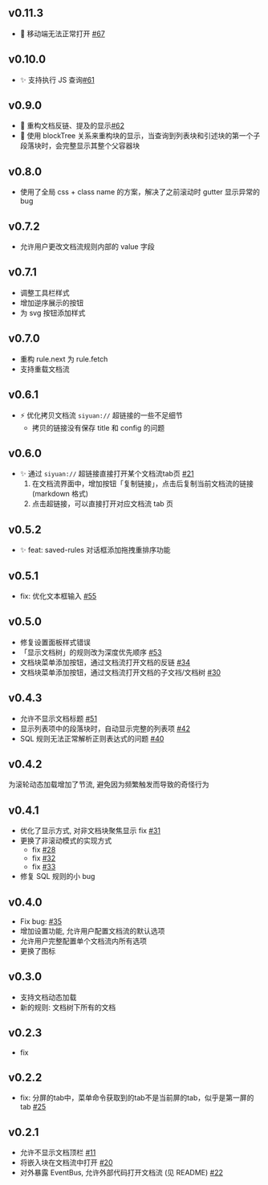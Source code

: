 ## v0.11.3

- 🐛 移动端无法正常打开 [#67](https://github.com/frostime/sy-docs-flow/issues/67)


## v0.10.0

- ✨ 支持执行 JS 查询[#61](https://github.com/frostime/sy-docs-flow/issues/61)

## v0.9.0

- 🔨 重构文档反链、提及的显示[#62](https://github.com/frostime/sy-docs-flow/issues/62)
- 🔨 使用 blockTree 关系来重构块的显示，当查询到列表块和引述块的第一个子段落块时，会完整显示其整个父容器块


## v0.8.0

- 使用了全局 css + class name 的方案，解决了之前滚动时 gutter 显示异常的 bug

## v0.7.2

- 允许用户更改文档流规则内部的 value 字段

## v0.7.1

- 调整工具栏样式
- 增加逆序展示的按钮
- 为 svg 按钮添加样式

## v0.7.0

- 重构 rule.next 为 rule.fetch
- 支持重载文档流


## v0.6.1

- ⚡ 优化拷贝文档流 `siyuan://` 超链接的一些不足细节
  - 拷贝的链接没有保存 title 和 config 的问题

## v0.6.0

- ✨ 通过 `siyuan://` 超链接直接打开某个文档流tab页 [#21](https://github.com/frostime/sy-docs-flow/issues/21)
   1. 在文档流界面中，增加按钮「复制链接」，点击后复制当前文档流的链接 (markdown 格式)
   2. 点击超链接，可以直接打开对应文档流 tab 页

## v0.5.2

- ✨ feat: saved-rules 对话框添加拖拽重排序功能

## v0.5.1

- fix: 优化文本框输入 [#55](https://github.com/frostime/sy-docs-flow/issues/55)


## v0.5.0

- 修复设置面板样式错误
- 「显示文档树」的规则改为深度优先顺序 [#53](https://github.com/frostime/sy-docs-flow/issues/53)
- 文档块菜单添加按钮，通过文档流打开文档的反链 [#34](https://github.com/frostime/sy-docs-flow/issues/34)
- 文档块菜单添加按钮，通过文档流打开文档的子文裆/文档树 [#30](https://github.com/frostime/sy-docs-flow/issues/30)


## v0.4.3

- 允许不显示文档标题 [#51](https://github.com/frostime/sy-docs-flow/issues/51)
- 显示列表项中的段落块时，自动显示完整的列表项 [#42](https://github.com/frostime/sy-docs-flow/issues/42)
- SQL 规则无法正常解析正则表达式的问题 [#40](https://github.com/frostime/sy-docs-flow/issues/40)


## v0.4.2

为滚轮动态加载增加了节流, 避免因为频繁触发而导致的奇怪行为

## v0.4.1

- 优化了显示方式, 对非文档块聚焦显示 fix [#31](https://github.com/frostime/sy-docs-flow/issues/31)
- 更换了非滚动模式的实现方式
    - fix [#28](https://github.com/frostime/sy-docs-flow/issues/28)
    - fix [#32](https://github.com/frostime/sy-docs-flow/issues/32)
    - fix [#33](https://github.com/frostime/sy-docs-flow/issues/33)
- 修复 SQL 规则的小 bug

## v0.4.0

- Fix bug: [#35](https://github.com/frostime/sy-docs-flow/issues/35)
- 增加设置功能, 允许用户配置文档流的默认选项
- 允许用户完整配置单个文档流内所有选项
- 更换了图标

## v0.3.0

- 支持文档动态加载
- 新的规则: 文档树下所有的文档

## v0.2.3

- fix

## v0.2.2

- fix: 分屏的tab中，菜单命令获取到的tab不是当前屏的tab，似乎是第一屏的tab [#25](https://github.com/frostime/sy-docs-flow/issues/25)

## v0.2.1

- 允许不显示文档顶栏 [#11](https://github.com/frostime/sy-docs-flow/issues/11)
- 将嵌入块在文档流中打开 [#20](https://github.com/frostime/sy-docs-flow/issues/20)
- 对外暴露 EventBus, 允许外部代码打开文档流 (见 README) [#22](https://github.com/frostime/sy-docs-flow/issues/22)
